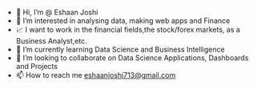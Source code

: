 - 👋 Hi, I’m @ Eshaan Joshi
- 👀 I’m interested in analysing data, making web apps and Finance
- 📈 I want to work in the financial fields,the stock/forex markets, as a Business Analyst,etc.
- 🌱 I’m currently learning Data Science and Business Intelligence
- 💞️ I’m looking to collaborate on Data Science Applications, Dashboards and Projects
- 📫 How to reach me eshaanjoshi713@gmail.com

<!---
EshaanJoshiSDBI/EshaanJoshiSDBI is a ✨ special ✨ repository because its `README.md` (this file) appears on your GitHub profile.
You can click the Preview link to take a look at your changes.
--->
